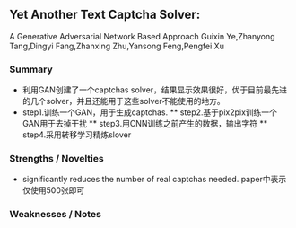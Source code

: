 ## Yet Another Text Captcha Solver:
A Generative Adversarial Network Based Approach
Guixin Ye,Zhanyong Tang,Dingyi Fang,Zhanxing Zhu,Yansong Feng,Pengfei Xu
### Summary
* 利用GAN创建了一个captchas solver，结果显示效果很好，优于目前最先进的几个solver，并且还能用于这些solver不能使用的地方。
* step1.训练一个GAN，用于生成captchas.
  ** step2.基于pix2pix训练一个GAN用于去掉干扰
  ** step3.用CNN训练之前产生的数据，输出字符
  ** step4.采用转移学习精炼slover
### Strengths / Novelties
* significantly reduces the number of real captchas needed. paper中表示仅使用500张即可
### Weaknesses / Notes
